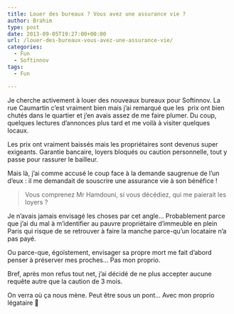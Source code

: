 ```yaml
---
title: Louer des bureaux ? Vous avez une assurance vie ?
author: Brahim
type: post
date: 2013-09-05T19:27:00+00:00
url: /louer-des-bureaux-vous-avez-une-assurance-vie/
categories:
  - Fun
  - Softinnov
tags:
  - Fun

---
```

Je cherche activement à louer des nouveaux bureaux pour Softinnov. La rue Caumartin c&#8217;est vraiment bien mais j&#8217;ai remarqué que les  prix ont bien chutés dans le quartier et j&#8217;en avais assez de me faire plumer. Du coup, quelques lectures d&#8217;annonces plus tard et me voilà à visiter quelques locaux. 

Les prix ont vraiment baissés mais les propriétaires sont devenus super exigeants. Garantie bancaire, loyers bloqués ou caution personnelle, tout y passe pour rassurer le bailleur.
  
Mais là, j&#8217;ai comme accusé le coup face à la demande saugrenue de l&#8217;un d&#8217;eux : il me demandait de souscrire une assurance vie à son bénéfice ! 

> Vous comprenez Mr Hamdouni, si vous décédiez, qui me paierait les loyers ? 

Je n&#8217;avais jamais envisagé les choses par cet angle&#8230; Probablement parce que j&#8217;ai du mal à m&#8217;identifier au pauvre propriétaire d&#8217;immeuble en plein Paris qui risque de se retrouver à faire la manche parce-qu&#8217;un locataire n&#8217;a pas payé.
  
Ou parce-que, égoïstement, envisager sa propre mort me fait d&#8217;abord penser à préserver mes proches&#8230; Pas mon proprio.

Bref, après mon refus tout net, j&#8217;ai décidé de ne plus accepter aucune requête autre que la caution de 3 mois.

On verra où ça nous mène. Peut être sous un pont&#8230; Avec mon proprio légataire 🙂